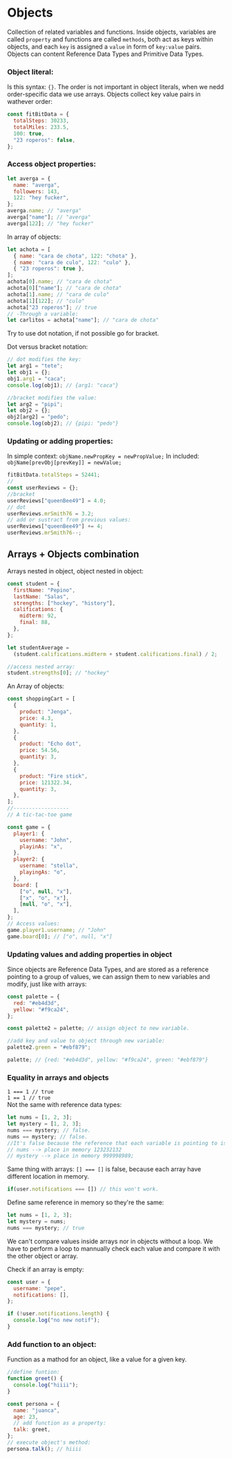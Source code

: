 # Objects

Collection of related variables and functions. Inside objects, variables are called `property` and functions are called `methods`, both act as keys within objects, and each `key` is assigned a `value` in form of `key:value` pairs. Objects can content Reference Data Types and Primitive Data Types.

### Object literal:

Is this syntax: `{}`. The order is not important in object literals, when we nedd order-specific data we use arrays. Objects collect key value pairs in wathever order:

```javascript
const fitBitData = {
  totalSteps: 30233,
  totalMiles: 233.5,
  100: true,
  "23 roperos": false,
};
```

### Access object properties:

```javascript
let averga = {
  name: "averga",
  followers: 143,
  122: "hey fucker",
};
averga.name; // "averga"
averga["name"]; // "averga"
averga[122]; // "hey fucker"
```

In array of objects:

```javascript
let achota = [
  { name: "cara de chota", 122: "chota" },
  { name: "cara de culo", 122: "culo" },
  { "23 roperos": true },
];
achota[0].name; // "cara de chota"
achota[0]["name"]; // "cara de chota"
achota[1].name; // "cara de culo"
achota[1][122]; // "culo"
achota["23 roperos"]; // true
// -Through a variable:
let carlitos = achota["name"]; // "cara de chota"
```

Try to use dot notation, if not possible go for bracket.

Dot versus bracket notation:

```javascript
// dot modifies the key:
let arg1 = "tete";
let obj1 = {};
obj1.arg1 = "caca";
console.log(obj1); // {arg1: "caca"}

//bracket modifies the value:
let arg2 = "pipi";
let obj2 = {};
obj2[arg2] = "pedo";
console.log(obj2); // {pipi: "pedo"}
```

### Updating or adding properties:

In simple context:
`objName.newPropKey = newPropValue;`
In included:
`objName[prevObj[prevKey]] = newValue;`

```javascript
fitBitData.totalSteps = 52441;
//
const userReviews = {};
//bracket
userReviews["queenBee49"] = 4.0;
// dot
userReviews.mrSmith76 = 3.2;
// add or sustract from previous values:
userReviews["queenBee49"] += 4;
userReviews.mrSmith76--;
```

## Arrays + Objects combination

Arrays nested in object, object nested in object:

```javascript
const student = {
  firstName: "Pepino",
  lastName: "Salas",
  strengths: ["hockey", "history"],
  califications: {
    midterm: 92,
    final: 88,
  },
};

let studentAverage =
  (student.califications.midterm + student.califications.final) / 2;

//access nested array:
student.strengths[0]; // "hockey"
```

An Array of objects:

```javascript
const shoppingCart = [
  {
    product: "Jenga",
    price: 4.3,
    quantity: 1,
  },
  {
    product: "Echo dot",
    price: 54.56,
    quantity: 3,
  },
  {
    product: "Fire stick",
    price: 121322.34,
    quantity: 3,
  },
];
//------------------
// A tic-tac-toe game

const game = {
  player1: {
    username: "John",
    playinAs: "x",
  },
  player2: {
    username: "stella",
    playingAs: "o",
  },
  board: [
    ["o", null, "x"],
    ["x", "o", "x"],
    [null, "o", "x"],
  ],
};
// Access values:
game.player1.username; // "John"
game.board[0]; // ["o", null, "x"]
```

### Updating values and adding properties in object

Since objects are Reference Data Types, and are stored as a reference pointing to a group of values, we can assign them to new variables and modify, just like with arrays:

```javascript
const palette = {
  red: "#eb4d3d",
  yellow: "#f9ca24",
};

const palette2 = palette; // assign object to new variable.

//add key and value to object through new variable:
palette2.green = "#ebf879";

palette; // {red: "#eb4d3d", yellow: "#f9ca24", green: "#ebf879"}
```

### Equality in arrays and objects

`1 === 1 // true`  
`1 == 1 // true`  
Not the same with reference data types:

```javascript
let nums = [1, 2, 3];
let mystery = [1, 2, 3];
nums === mystery; // false.
nums == mystery; // false.
//It's false because the reference that each variable is pointing to is different:
// nums --> place in memory 123232132
// mystery --> place in memory 999998989;
```

Same thing with arrays:
`[] === []` is false, because each array have different location in memory.

```javascript
if(user.notifications === []) // this won't work.
```

Define same reference in memory so they're the same:

```javascript
let nums = [1, 2, 3];
let mystery = nums;
nums === mystery; // true
```

We can't compare values inside arrays nor in objects without a loop. We have to perform a loop to mannually check each value and compare it with the other object or array.

Check if an array is empty:

```javascript
const user = {
  username: "pepe",
  notifications: [],
};

if (!user.notifications.length) {
  console.log("no new notif");
}
```

### Add function to an object:

Function as a mathod for an object, like a value for a given key.

```javascript
//define funtion:
function greet() {
  console.log("hiiii");
}

const persona = {
  name: "juanca",
  age: 23,
  // add function as a property:
  talk: greet,
};
// execute object's method:
persona.talk(); // hiiii
```

